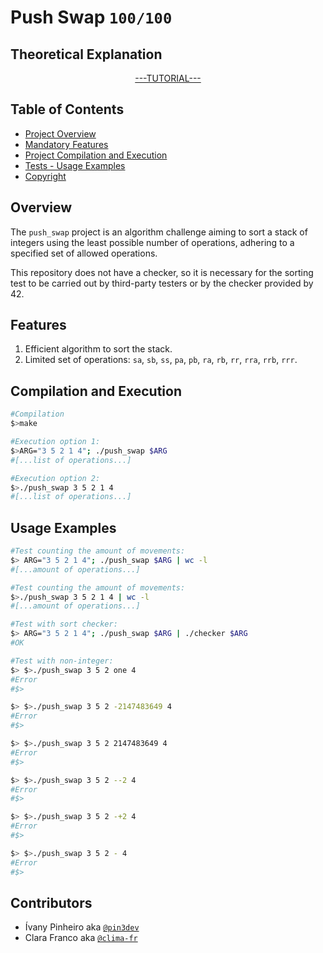 # Push Swap `100/100`

## Theoretical Explanation
<p align="center">
  <a href="https://github.com/pin3dev/42_Push_Swap/wiki">---TUTORIAL---</a>
</p>


## Table of Contents
- [Project Overview](#overview)
- [Mandatory Features](#features)
- [Project Compilation and Execution](#compilation-and-execution)
- [Tests -  Usage Examples](#usage-examples)
- [Copyright](#contributors)

## Overview

The `push_swap` project is an algorithm challenge aiming to sort a stack of integers using the least possible number of operations, adhering to a specified set of allowed operations.

This repository does not have a checker, so it is necessary for the sorting test to be carried out by third-party testers or by the checker provided by 42.

## Features

1. Efficient algorithm to sort the stack.
2. Limited set of operations: `sa`, `sb`, `ss`, `pa`, `pb`, `ra`, `rb`, `rr`, `rra`, `rrb`, `rrr`.

## Compilation and Execution

```bash
#Compilation
$>make

#Execution option 1:
$>ARG="3 5 2 1 4"; ./push_swap $ARG
#[...list of operations...]

#Execution option 2:
$>./push_swap 3 5 2 1 4
#[...list of operations...]
```

## Usage Examples

```bash
#Test counting the amount of movements:
$> ARG="3 5 2 1 4"; ./push_swap $ARG | wc -l
#[...amount of operations...]

#Test counting the amount of movements:
$>./push_swap 3 5 2 1 4 | wc -l
#[...amount of operations...]

#Test with sort checker:
$> ARG="3 5 2 1 4"; ./push_swap $ARG | ./checker $ARG
#OK

#Test with non-integer:
$> $>./push_swap 3 5 2 one 4
#Error
#$>

$> $>./push_swap 3 5 2 -2147483649 4
#Error
#$>

$> $>./push_swap 3 5 2 2147483649 4
#Error
#$>

$> $>./push_swap 3 5 2 --2 4
#Error
#$>

$> $>./push_swap 3 5 2 -+2 4
#Error
#$>

$> $>./push_swap 3 5 2 - 4
#Error
#$>

```

## Contributors

* Ívany Pinheiro aka [`@pin3dev`](https://github.com/pin3dev)
* Clara Franco aka [`@clima-fr`](https://github.com/clima-fr)
